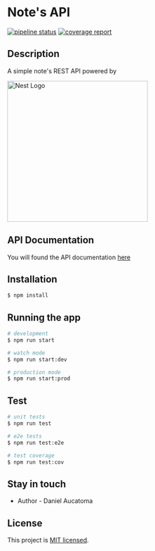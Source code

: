 # Note's API
[![pipeline status](https://gitlab.com/d4n13l-4lf4/notes-api/badges/master/pipeline.svg)](https://gitlab.com/d4n13l-4lf4/notes-api/-/commits/master)
[![coverage report](https://gitlab.com/d4n13l-4lf4/notes-api/badges/master/coverage.svg)](https://gitlab.com/d4n13l-4lf4/notes-api/-/commits/master)

## Description

<p>A simple note's REST API powered by</p> <a href="http://nestjs.com/" target="blank"><img src="https://nestjs.com/img/logo_text.svg" width="320" alt="Nest Logo" /></a>

## API Documentation
You will found the API documentation [here](https://app.swaggerhub.com/apis/d4n13l-4lf4/notes-api/2.0.0)

## Installation

```bash
$ npm install
```

## Running the app

```bash
# development
$ npm run start

# watch mode
$ npm run start:dev

# production mode
$ npm run start:prod
```

## Test

```bash
# unit tests
$ npm run test

# e2e tests
$ npm run test:e2e

# test coverage
$ npm run test:cov
```

## Stay in touch

- Author - Daniel Aucatoma

## License

  This project is [MIT licensed](LICENSE).
